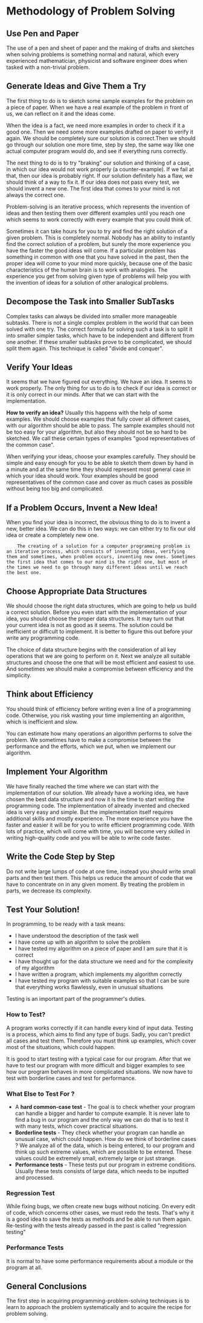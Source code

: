 # Methodology of Problem Solving

## Use Pen and Paper

The use of a pen and sheet of paper and the making of drafts and sketches when solving problems is something normal and natural, which every experienced mathematician, physicist and software engineer does when tasked with a non-trivial problem.

## Generate Ideas and Give Them a Try

The first thing to do is to sketch some sample examples for the problem on a piece of paper. When we have a real example of the problem in front of us, we can reflect on it and the ideas come.

When the idea is a fact, we need more examples in order to check if it a good one. Then we need some more examples drafted on paper to verify it again. We should be completely sure our solution is correct.Then we should go through our solution one more time, step by step, the same way like one actual computer program would do, and see if everything runs correctly.

The next thing to do is to try "braking" our solution and thinking of a case, in which our idea would not work properly (a counter-example). If we fail at that, then our idea is probably right. If our solution definitely has a flaw, we should think of a way to fix it. If our idea does not pass every test, we should invent a new one. The first idea that comes to your mind is not always the correct one.

Problem-solving is an iterative process, which represents the invention of ideas and then testing them over different examples until you reach one which seems to work correctly with every example that you could think of.

Sometimes it can take hours for you to try and find the right solution of a given problem. This is completely normal. Nobody has an ability to instantly find the correct solution of a problem, but surely the more experience you have the faster the good ideas will come. If a particular problem has something in common with one that you have solved in the past, then the proper idea will come to your mind more quickly, because one of the basic characteristics of the human brain is to work with analogies. The experience you get from solving given type of problems will help you with the invention of ideas for a solution of other analogical problems.

## Decompose the Task into Smaller SubTasks

Complex tasks can always be divided into smaller more manageable subtasks. There is not a single complex problem in the world that can been solved with one try. The correct formula for solving such a task is to split it into smaller simpler tasks, which have to be independent and different from one another. If these smaller subtasks prove to be complicated, we should split them again. This technique is called "divide and conquer".

## Verify Your Ideas

It seems that we have figured out everything. We have an idea. It seems to work properly. The only thing for us to do is to check if our idea is correct or it is only correct in our minds. After that we can start with the implementation.

**How to verify an idea?** Usually this happens with the help of some examples. We should choose examples that fully cover all different cases, with our algorithm should be able to pass. The sample examples should not be too easy for your algorithm, but also they should not be so hard to be sketched. We call these certain types of examples "good representatives of the common case".

When verifying your ideas, choose your examples carefully. They should be simple and easy enough for you to be able to sketch them down by hand in a minute and at the same time they should represent most general case in which your idea should work. Your examples should be good representatives of the common case and cover as much cases as possible without being too big and complicated.

## If a Problem Occurs, Invent a New Idea!

When you find your idea is incorrect, the obvious thing to do is to invent a new, better idea. We can do this in two ways: we can either try to fix our old idea or create a completely new one.

        The creating of a solution for a computer programming problem is an iterative process, which consists of inventing ideas, verifying them and sometimes, when problem occurs, inventing new ones. Sometimes the first idea that comes to our mind is the right one, but most of the times we need to go through many different ideas until we reach the best one.

## Choose Appropriate Data Structures

We should choose the right data structures, which are going to help us build a correct solution. Before you even start with the implementation of your idea, you should choose the proper data structures. It may turn out that your current idea is not as good as it seems. The solution could be inefficient or difficult to implement. It is better to figure this out before your write any programming code.

The choice of data structure begins with the consideration of all key operations that we are going to perform on it. Next we analyze all suitable structures and choose the one that will be most efficient and easiest to use. And sometimes we should make a compromise between efficiency and the simplicity.

## Think about Efficiency

You should think of efficiency before writing even a line of a programming code. Otherwise, you risk wasting your time implementing an algorithm, which is inefficient and slow.

You can estimate how many operations an algorithm performs to solve the problem. We sometimes have to make a compromise between the performance and the efforts, which we put, when we implement our algorithm.

## Implement Your Algorithm

We have finally reached the time where we can start with the implementation of our solution. We already have a working idea, we have chosen the best data structure and now it is the time to start writing the programming code. The implementation of already invented and checked idea is very easy and simple. But the implementation itself requires additional skills and mostly experience. The more experience you have the faster and easier it will be for you to write efficient programming code. With lots of practice, which will come with time, you will become very skilled in writing high-quality code and you will be able to write code faster.

## Write the Code Step by Step

Do not write large lumps of code at one time, instead you should write small parts and then test them. This helps us reduce the amount of code that we have to concentrate on in any given moment. By treating the problem in parts, we decrease its complexity.

## Test Your Solution!

In programming, to be ready with a task means:
- I have understood the description of the task well
- I have come up with an algorithm to solve the problem
- I have tested my algorithm on a piece of paper and I am sure that it is correct
- I have thought up for the data structure we need and for the complexity of my algorithm
- I have written a program, which implements my algorithm correctly
- I have tested my program with suitable examples so that I can be sure that everything works flawlessly, even in unusual situations

Testing is an important part of the programmer's duties.

### How to Test?

A program works correctly if it can handle every kind of input data. Testing is a process, which aims to find any type of bugs. Sadly, you can't predict all cases and test them. Therefore you must think up examples, which cover most of the situations, which could happen.

It is good to start testing with a typical case for our program. After that we have to test our program with more difficult and bigger examples to see how our program behaves in more complicated situations. We now have to test with borderline cases and test for performance.

### What Else to Test For ?
- A **hard common-case test** - The goal is to check whether your program can handle a bigger and harder to compute example. It is never late to find a bug in our program and the only way we can do that is to test it with many tests, which cover practical situations.
- **Borderline tests** - They check whether your program can handle an unusual case, which could happen. How do we think of borderline cases ? We analyze all of the data, which is being entered, to our program and think up such extreme values, which are possible to be entered. These values could be extremely small, extremely large or just strange.
- **Performance tests** - These tests put our program in extreme conditions. Usually these tests consists of large data, which needs to be inputted and processed.

### Regression Test

While fixing bugs, we often create new bugs without noticing. On every edit of code, which concerns other cases, we must redo the tests. That's why it is a good idea to save the tests as methods and be able to run them again. Re-testing with the tests already passed in the past is called "regression testing"

### Performance Tests

It is normal to have some performance requirements about a module or the program at all.

## General Conclusions

The first step in acquiring programming-problem-solving techniques is to learn to approach the problem systematically and to acquire the recipe for problem solving.